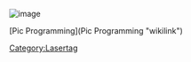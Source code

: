 ![](Lasertagbox.jpg "image") <Sounds>

<Guns>

<Packs>

<Armbands>

[Pic Programming](Pic Programming "wikilink")

<Category:Lasertag>
